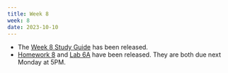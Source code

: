 ```yaml
---
title: Week 8
week: 8
date: 2023-10-10
---
```


- The [Week 8 Study Guide](/assets/guides/week08.pdf) has been released.
- [Homework 8](http://prob140.datahub.berkeley.edu/hub/user-redirect/git-pull?repo=https://github.com/prob140/materials-fa23&branch=main&subPath=hw/Homework_08.ipynb) and [Lab 6A](http://prob140.datahub.berkeley.edu/hub/user-redirect/git-pull?repo=https://github.com/prob140/materials-fa23&branch=main&subPath=lab/Lab_06.ipynb) have been released. They are both due next Monday at 5PM.
